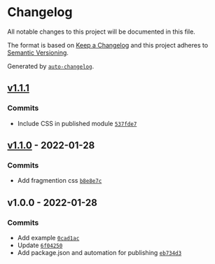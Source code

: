 # Changelog

All notable changes to this project will be documented in this file.

The format is based on [Keep a Changelog](https://keepachangelog.com/en/1.0.0/)
and this project adheres to [Semantic Versioning](https://semver.org/spec/v2.0.0.html).

Generated by [`auto-changelog`](https://github.com/CookPete/auto-changelog).

## [v1.1.1](https://github.com/bcomnes/fragmentions/compare/v1.1.0...v1.1.1)

### Commits

- Include CSS in published module [`537fde7`](https://github.com/bcomnes/fragmentions/commit/537fde7a12a37f2a34b5c12f0070b9e21082c08b)

## [v1.1.0](https://github.com/bcomnes/fragmentions/compare/v1.0.0...v1.1.0) - 2022-01-28

### Commits

- Add fragmention css [`b8e8e7c`](https://github.com/bcomnes/fragmentions/commit/b8e8e7c5a25d362d8802005c9cc6c85aa6615968)

## v1.0.0 - 2022-01-28

### Commits

- Add example [`0cad1ac`](https://github.com/bcomnes/fragmentions/commit/0cad1ac57b710d83f2e629ffd0103e86e20e5a29)
- Update [`6f04250`](https://github.com/bcomnes/fragmentions/commit/6f04250deedb2ee5a564bf9cdf77e5ee1c5eeed9)
- Add package.json and automation for publishing [`eb734d3`](https://github.com/bcomnes/fragmentions/commit/eb734d31f9f7cf6ab4e35d6f1fd9155d9ee4f413)
